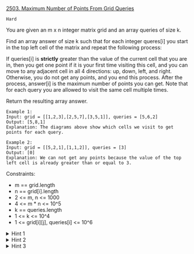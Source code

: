 [2503. Maximum Number of Points From Grid Queries](https://leetcode.com/problems/maximum-number-of-points-from-grid-queries/description/)

`Hard`

You are given an m x n integer matrix grid and an array queries of size k.

Find an array answer of size k such that for each integer queres[i] you start in the top left cell of the matrix and repeat the following process:

If queries[i] is **strictly** greater than the value of the current cell that you are in, then you get one point if it is your first time visiting this cell, and you can move to any adjacent cell in all 4 directions: up, down, left, and right.
Otherwise, you do not get any points, and you end this process.
After the process, answer[i] is the maximum number of points you can get. Note that for each query you are allowed to visit the same cell multiple times.

Return the resulting array answer.

```
Example 1:
Input: grid = [[1,2,3],[2,5,7],[3,5,1]], queries = [5,6,2]
Output: [5,8,1]
Explanation: The diagrams above show which cells we visit to get points for each query.

Example 2:
Input: grid = [[5,2,1],[1,1,2]], queries = [3]
Output: [0]
Explanation: We can not get any points because the value of the top left cell is already greater than or equal to 3.
```

Constraints:

- m == grid.length
- n == grid[i].length
- 2 <= m, n <= 1000
- 4 <= m * n <= 10^5
- k == queries.length
- 1 <= k <= 10^4
- 1 <= grid[i][j], queries[i] <= 10^6

<details>
<summary>Hint 1</summary>

The queries are all given to you beforehand so you can answer them in any order you want.
</details>

<details>
<summary>Hint 2</summary>

Sort the queries knowing their original order to be able to build the answer array.

</details>

<details>
<summary>Hint 3</summary>

Run a BFS on the graph and answer the queries in increasing order.

</details>